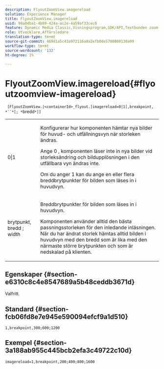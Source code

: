 ```yaml
---
description: FlyoutZoomView.imagereload
solution: Experience Manager
title: FlyoutZoomView.imagereload
uuid: 98a84ba1-4b89-424a-ac2e-4a59af33cec0
feature: Dynamic Media Classic,Visningsprogram,SDK/API,Textbunden zoom
role: Utvecklare,Affärsledare
translation-type: tm+mt
source-git-commit: 469d1a5c43a972116a8a2efb0de5708800130a99
workflow-type: tm+mt
source-wordcount: '132'
ht-degree: 1%

---
```



# FlyoutZoomView.imagereload{#flyoutzoomview-imagereload}

` [FlyoutZoomView.|<containerId>_flyout.]imagereload=0|1[,breakpoint, *``*[; *`bredd`*]]`

<table id="table_7DA232CB62134078B788B9AB1452F363"> 
 <tbody> 
  <tr> 
   <td colname="col1"> <p> <span class="codeph"> 0|1  </span> </p> </td> 
   <td colname="col2"> <p> Konfigurerar hur komponenten hämtar nya bilder för huvud- och utfällningsvyn när storleken ändras. </p> <p>Ange <span class="codeph"> 0 </span>, komponenten läser inte in nya bilder vid storleksändring och bildupplösningen i den utfällbara vyn ändras inte. </p> <p>Om du anger <span class="codeph"> 1 </span> kan du ange en eller flera breddbrytpunkter för bilden som läses in i huvudvyn. </p> </td> 
  </tr> 
  <tr> 
   <td colname="col1"> <p> <span class="codeph"> brytpunkt,  <span class="varname"> bredd  </span>;  <span class="varname"> width  </span> </span> </p> </td> 
   <td colname="col2"> <p>Breddbrytpunkter för bilden som läses in i huvudvyn. </p> <p>Komponenten använder alltid den bästa passningsstorleken för den inledande inläsningen. När du har ändrat storlek hämtas alltid bilden i huvudvyn med den bredd som är lika med den närmaste större brytpunkten och som är nedskalad på klienten. </p> </td> 
  </tr> 
 </tbody> 
</table>

## Egenskaper {#section-e6310c8c4e8547689a5b48ceddb3671d}

Valfritt.

## Standard {#section-fcb06fd8e7e945e590094efcf9a1d510}

`1,breakpoint,300;600;1200`

## Exempel {#section-3a188ab955c445bcb2efa3c49722c10d}

`imagereload=1,breakpoint,200;400;800;1600`
